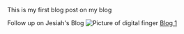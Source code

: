 This is my first blog post on my blog

Follow up on Jesiah's Blog
<img src="/blog/images/Logo 3.png" alt="Picture of digital finger">
<a href="blog/blog1" alt ="Summer blog" >Blog 1 </a>
